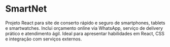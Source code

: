 # SmartNet
Projeto React para site de conserto rápido e seguro de smartphones, tablets e smartwatches. Inclui orçamento online via WhatsApp, serviço de delivery prático e atendimento ágil. Ideal para apresentar habilidades em React, CSS e integração com serviços externos.

